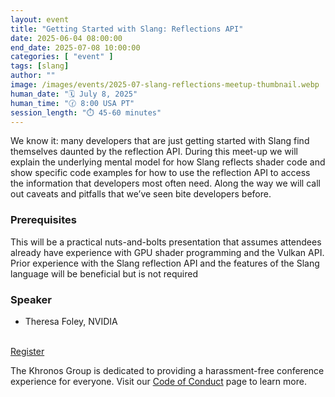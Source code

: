 ```yaml
---
layout: event
title: "Getting Started with Slang: Reflections API"
date: 2025-06-04 08:00:00
end_date: 2025-07-08 10:00:00
categories: [ "event" ]
tags: [slang]
author: ""
image: /images/events/2025-07-slang-reflections-meetup-thumbnail.webp
human_date: "🗓️ July 8, 2025"
human_time: "🕜 8:00 USA PT"
session_length: "⏱️ 45-60 minutes"
---
```


We know it: many developers that are just getting started with Slang find themselves daunted by the reflection API. During this meet-up we will explain the underlying mental model for how Slang reflects shader code and show specific code examples for how to use the reflection API to access the information that developers most often need. Along the way we will call out caveats and pitfalls that we’ve seen bite developers before.

### Prerequisites

This will be a practical nuts-and-bolts presentation that assumes attendees already have experience with GPU shader programming and the Vulkan API. Prior experience with the Slang reflection API and the features of the Slang language will be beneficial but is not required

### Speaker

- Theresa Foley, NVIDIA

<br>
<a class="btn btn-primary" href="https://khronosgroup.zoom.us/webinar/register/WN_ZLgU3umkSj6OvIXG_6Ds8A">Register</a>

The Khronos Group is dedicated to providing a harassment-free conference experience for everyone. Visit our [Code of Conduct](https://www.khronos.org/about/code-of-conduct) page to learn more.